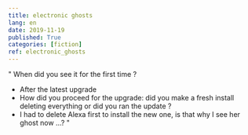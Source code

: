 ```yaml
---
title: electronic ghosts
lang: en
date: 2019-11-19
published: True
categories: [fiction]
ref: electronic_ghosts
---    
```


" When did you see it for the first time ?
- After the latest upgrade 
- How did you proceed for the upgrade: did you make a fresh install deleting everything or did you ran the update ? 
- I had to delete Alexa first to install the new one, is that why I see her ghost now ...? "   

